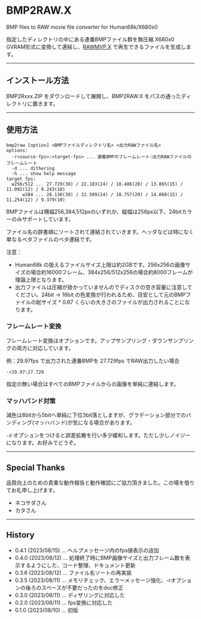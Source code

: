 # BMP2RAW.X

BMP files to RAW movie file converter for Human68k/X680x0

指定したディレクトリの中にある連番BMPファイル群を無圧縮 X680x0 GVRAM形式に変換して連結し、[RAWMVP.X](https://github.com/tantanGH/rawmvp/) で再生できるファイルを生成します。

---

## インストール方法

BMP2Rxxx.ZIP をダウンロードして展開し、BMP2RAW.X をパスの通ったディレクトリに置きます。

---

## 使用方法

    bmp2raw [option] <BMPファイルディレクトリ名> <出力RAWファイル名>
    options:
      -r<source-fps>:<target-fps> ... 連番BMPのフレームレート:出力RAWファイルのフレームレート
      -d ... dithering
      -h ... show help message
    target fps:
      w256/512 ... 27.729(30) / 22.183(24) / 18.486(20) / 13.865(15) / 11.092(12) / 9.243(10)
          w384 ... 28.136(30) / 22.509(24) / 18.757(20) / 14.068(15) / 11.254(12) / 9.379(10)

BMPファイルは横幅256,384,512pxのいずれか、縦幅は256px以下、24bitカラーのみサポートしています。

ファイル名の辞書順にソートされて連結されていきます。ヘッダなどは特になく単なるベタファイルのベタ連結です。

注意：

* Human68k の扱えるファイルサイズ上限は約2GBです。256x256の画像サイズの場合約16000フレーム、384x256/512x256の場合約8000フレームが理論上限となります。
* 出力ファイルは圧縮が掛かっていませんのでディスクの空き容量に注意してください。24bit -> 16bit の色変換が行われるため、目安として元のBMPファイルの総サイズ * 0.67 くらいの大きさのファイルが出力されることになります。

### フレームレート変換

フレームレート変換はオプションです。アップサンプリング・ダウンサンプリングの両方に対応しています。

例：29.97fps で出力された連番BMPを 27.729fps でRAW出力したい場合

    -r29.97:27.729

指定の無い場合はすべてのBMPファイルからの画像を単純に連結します。

### マッハバンド対策

減色は8bitから5bitへ単純に下位3bit落としますが、グラデーション部分でのバンディング(マッハバンド)が気になる場合があります。

`-d` オプションをつけると誤差拡散を行い多少緩和します。ただし少しノイジーになります。お好みでどうぞ。

---

## Special Thanks

品質向上のための貴重な動作報告と動作確認にご協力頂きました。この場を借りてお礼申し上げます。

- ネコサダさん
- カタさん

---

## History

* 0.4.1 (2023/08/15) ... ヘルプメッセージ内のfps値表示の追加
* 0.4.0 (2023/08/12) ... 処理終了時にBMP画像サイズと出力フレーム数を表示するようにした、コード整理、ドキュメント更新
* 0.3.6 (2023/08/12) ... ファイル名ソートの再実装
* 0.3.5 (2023/08/11) ... メモリチェック、エラーメッセージ強化、-rオプションの後ろのスペースが不要だったのをdoc修正
* 0.3.0 (2023/08/11) ... ディザリングに対応した
* 0.2.0 (2023/08/11) ... fps変換に対応した
* 0.1.0 (2023/08/10) ... 初版
